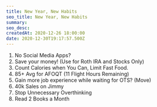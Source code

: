 ```yaml
---
title: New Year, New Habits
seo_title: New Year, New Habits
summary: 
seo_desc: 
createdAt: 2020-12-26 18:00:00
date: 2020-12-30T19:17:57.500Z
---
```


1. No Social Media Apps?
2. Save your money! (Use for Roth IRA and Stocks Only)
3. Count Calories when You Can, Limit Fast Food.
4. 85+ Avg for AFOQT (11 Flight Hours Remaining)
5. Gain more job experience while waiting for OTS? (Move)
6. 40k Sales on Jimmy
7. Stop Unnecessary Overthinking 
8. Read 2 Books a Month

